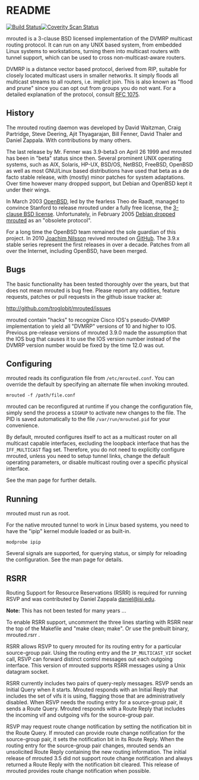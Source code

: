 README
======
[![Build Status](https://travis-ci.org/troglobit/mrouted.png?branch=master)](https://travis-ci.org/troglobit/mrouted)[![Coverity Scan Status](https://scan.coverity.com/projects/3320/badge.svg)](https://scan.coverity.com/projects/3320)

mrouted is a 3-clause BSD licensed implementation of the DVMRP multicast
routing protocol.  It can run on any UNIX based system, from embedded
Linux systems to workstations, turning them into multicast routers with
tunnel support, which can be used to cross non-multicast-aware routers.

DVMRP is a distance vector based protocol, derived from RIP, suitable
for closely located multicast users in smaller networks.  It simply
floods all multicast streams to all routers, i.e. implicit join.  This
is also known as "flood and prune" since you can opt out from groups you
do not want. For a detailed explanation of the protocol, consult
[RFC 1075](http://tools.ietf.org/html/rfc1075).


History
-------

The mrouted routing daemon was developed by David Waitzman, Craig
Partridge, Steve Deering, Ajit Thyagarajan, Bill Fenner, David Thaler
and Daniel Zappala.  With contributions by many others.

The last release by Mr. Fenner was 3.9-beta3 on April 26 1999 and
mrouted has been in "beta" status since then.  Several prominent UNIX
operating systems, such as AIX, Solaris, HP-UX, BSD/OS, NetBSD, FreeBSD,
OpenBSD as well as most GNU/Linux based distributions have used that
beta as a de facto stable release, with (mostly) minor patches for
system adaptations.  Over time however many dropped support, but Debian
and OpenBSD kept it under their wings.

In March 2003 [OpenBSD](http://www.openbsd.org/), led by the fearless
Theo de Raadt, managed to convince Stanford to release mrouted under a
fully free license, the
[3-clause BSD license](http://www.openbsd.org/cgi-bin/cvsweb/src/usr.sbin/mrouted/LICENSE).
Unfortunately, in February 2005
[Debian dropped mrouted](http://bugs.debian.org/cgi-bin/bugreport.cgi?bug=288112)
as an "obsolete protocol".

For a long time the OpenBSD team remained the sole guardian of this
project.  In 2010 [Joachim Nilsson](http://troglobit.com) revived
mrouted on [GitHub](https://github.com/troglobit/mrouted).  The 3.9.x
stable series represent the first releases in over a decade.  Patches
from all over the Internet, including OpenBSD, have been merged.


Bugs
----

The basic functionality has been tested thoroughly over the years, but
that does not mean mrouted is bug free.  Please report any oddities,
feature requests, patches or pull requests in the github issue tracker
at:

  http://github.com/troglobit/mrouted/issues

mrouted contain "hacks" to recognize Cisco IOS's pseudo-DVMRP
implementation to yield all "DVMRP" versions of 10 and higher to IOS.
Previous pre-release versions of mrouted 3.9.0 made the assumption that
the IOS bug that causes it to use the IOS version number instead of the
DVMRP version number would be fixed by the time 12.0 was out.


Configuring
-----------

mrouted reads its configuration file from `/etc/mrouted.conf`.  You can
override the default by specifying an alternate file when invoking
mrouted.

    mrouted -f /path/file.conf

mrouted can be reconfigured at runtime if you change the configuration
file, simply send the process a `SIGHUP` to activate new changes to the
file.  The PID is saved automatically to the file `/var/run/mrouted.pid`
for your convenience.

By default, mrouted configures itself to act as a multicast router on
all multicast capable interfaces, excluding the loopback interface that
has the `IFF_MULTICAST` flag set.  Therefore, you do not need to
explicitly configure mrouted, unless you need to setup tunnel links,
change the default operating parameters, or disable multicast routing
over a specific physical interface.

See the man page for further details.


Running
-------

mrouted must run as root.

For the native mrouted tunnel to work in Linux based systems, you need
to have the "ipip" kernel module loaded or as built-in.

    modprobe ipip

Several signals are supported, for querying status, or simply for
reloading the configuration.  See the man page for details.


RSRR
----
Routing Support for Resource Reservations (RSRR) is required for running
RSVP and was contributed by Daniel Zappala <daniel@isi.edu>.

**Note:** This has not been tested for many years ...

To enable RSRR support, uncomment the three lines starting with RSRR
near the top of the Makefile and "make clean; make".  Or use the
prebuilt binary, mrouted.rsrr .

RSRR allows RSVP to query mrouted for its routing entry for a particular
source-group pair.  Using the routing entry and the `IP_MULTICAST_VIF`
socket call, RSVP can forward distinct control messages out each
outgoing interface.  This version of mrouted supports RSRR messages
using a Unix datagram socket.

RSRR currently includes two pairs of query-reply messages.  RSVP sends
an Initial Query when it starts.  Mrouted responds with an Initial Reply
that includes the set of vifs it is using, flagging those that are
administratively disabled.  When RSVP needs the routing entry for a
source-group pair, it sends a Route Query.  Mrouted responds with a
Route Reply that includes the incoming vif and outgoing vifs for the
source-group pair.

RSVP may request route change notification by setting the notification
bit in the Route Query.  If mrouted can provide route change
notification for the source-group pair, it sets the notification bit in
its Route Reply.  When the routing entry for the source-group pair
changes, mrouted sends an unsolicited Route Reply containing the new
routing information.  The initial release of mrouted 3.5 did not support
route change notification and always returned a Route Reply with the
notification bit cleared.  This release of mrouted provides route change
notification when possible.
